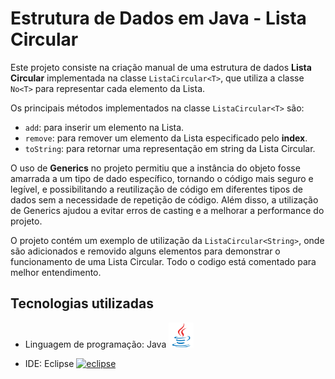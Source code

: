 # Estrutura de Dados em Java - Lista Circular



Este projeto consiste na criação manual de uma estrutura de dados **Lista Circular** implementada na classe `ListaCircular<T>`, que utiliza a classe `No<T>` para representar cada elemento da Lista.

Os principais métodos implementados na classe `ListaCircular<T>` são:

- `add`: para inserir um elemento na Lista.
- `remove`: para remover um elemento da Lista especificado pelo <b>index</b>.
- `toString`: para retornar uma representação em string da Lista Circular.

O uso de **Generics** no projeto permitiu que a instância do objeto fosse amarrada a um tipo de dado específico, tornando o código mais seguro e legível, e possibilitando a reutilização de código em diferentes tipos de dados sem a necessidade de repetição de código. Além disso, a utilização de Generics ajudou a evitar erros de casting e a melhorar a performance do projeto.

O projeto contém um exemplo de utilização da `ListaCircular<String>`, onde são adicionados e removido alguns elementos para demonstrar o funcionamento de uma Lista Circular.
Todo o codigo está comentado para melhor entendimento.

## Tecnologias utilizadas

* Linguagem de programação: Java
  <a href="https://www.java.com" target="_blank" rel="noreferrer">
    <img src="https://raw.githubusercontent.com/devicons/devicon/master/icons/java/java-original.svg" alt="java" width="40" height="40"/>
  </a>
  
* IDE: Eclipse
  <a href="https://www.eclipse.org/" target="_blank" rel="noreferrer">
    <img src="https://www.eclipse.org/downloads/assets/public/images/logo-eclipse.png" alt="eclipse" width="40" height="40"/>
  </a>
